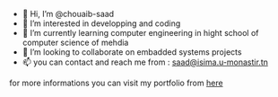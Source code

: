 - 👋 Hi, I’m @chouaib-saad
- 👀 I’m interested in developping and coding
- 🌱 I’m currently learning computer engineering in hight school of computer science of mehdia
- 💞️ I’m looking to collaborate on embadded systems projects
- 📫 you can contact and reach me from : saad@isima.u-monastir.tn

for more informations you can visit my portfolio from <a href="https://chouaib-saad.github.io/my_personal_portfolio/" target="_blank">here</a>
